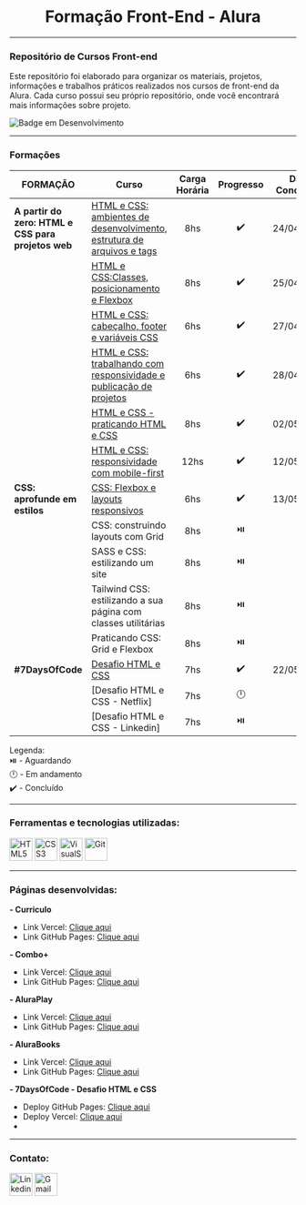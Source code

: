 <h1 align="center"> Formação Front-End - Alura </h1>

---
### Repositório de Cursos Front-end

Este repositório foi elaborado para organizar os materiais, projetos, informações e trabalhos práticos realizados nos cursos de front-end da Alura. Cada curso possui seu próprio repositório, onde você encontrará mais informações sobre projeto.

![Badge em Desenvolvimento](http://img.shields.io/static/v1?label=STATUS&message=EM%20DESENVOLVIMENTO&color=orange&style=for-the-badge)


---
### Formações

| FORMAÇÃO | Curso | Carga Horária | Progresso | Data Conclusão |
|----------|-------|:---------------:|:-----------:|:----------------:|
| **A partir do zero: HTML e CSS para projetos web** | [HTML e CSS: ambientes de desenvolvimento, estrutura de arquivos e tags](https://github.com/JoaoLuizDev/formacao-front-end-alura-curriculo) | 8hs | ✔️ | 24/04/2024 |
| | [HTML e CSS:Classes, posicionamento e Flexbox](https://github.com/JoaoLuizDev/formacao-front-end-alura-curriculo) | 8hs | ✔️ | 25/04/2024 |
| | [HTML e CSS: cabeçalho, footer e variáveis CSS](https://github.com/JoaoLuizDev/formacao-front-end-alura-curriculo) | 6hs | ✔️ | 27/04/2024 |
| | [HTML e CSS: trabalhando com responsividade e publicação de projetos](https://github.com/JoaoLuizDev/formacao-front-end-alura-curriculo) | 6hs | ✔️ | 28/04/2024 |
| | [HTML e CSS - praticando HTML e CSS](https://github.com/JoaoLuizDev/formacao-front-end-alura-combo) | 8hs | ✔️ | 02/05/2024 |
| | [HTML e CSS: responsividade com mobile-first](https://github.com/JoaoLuizDev/formacao-front-end-alura-aluraplay) | 12hs | ✔️ | 12/05/2023 |
| **CSS: aprofunde em estilos** | [CSS: Flexbox e layouts responsivos](https://github.com/JoaoLuizDev/formacao-front-end-alura-alurabooks) | 6hs| ✔️ | 13/05/2024 |
| | CSS: construindo layouts com Grid | 8hs | ⏯️ | |
| | SASS e CSS: estilizando um site | 8hs | ⏯️ | |
| | Tailwind CSS: estilizando a sua página com classes utilitárias | 8hs | ⏯️ | |
| | Praticando CSS: Grid e Flexbox | 8hs | ⏯️ | |
| **#7DaysOfCode**  | [Desafio HTML e CSS](https://github.com/JoaoLuizDev/desafio-alura-html-css) | 7hs | ✔️ | 22/05/2024 |
| | [Desafio HTML e CSS - Netflix] | 7hs | 🕛 | |
| | [Desafio HTML e CSS - Linkedin] | 7hs | ⏯️ | |



Legenda:  
⏯️ - Aguardando  
🕛 - Em andamento  
✔️ - Concluído  


---
### Ferramentas e tecnologias utilizadas:
  <div style= "display:inline-block;">
    <img src="https://cdn.jsdelivr.net/gh/devicons/devicon/icons/html5/html5-original.svg" title="HTML5" alt="HTML5" width="40" height="40"/> 
    <img src="https://cdn.jsdelivr.net/gh/devicons/devicon/icons/css3/css3-original.svg" title="CSS3" alt="CSS3" width="40" height="40"/>
    <img src="https://cdn.jsdelivr.net/gh/devicons/devicon/icons/vscode/vscode-original.svg" title="VisualStudio Code" alt="VisualStudio Code" width="40" height="40"/>
    <img src="https://cdn.jsdelivr.net/gh/devicons/devicon/icons/git/git-original.svg" title="Git" alt="Git" width="40" height="40"/>
  </div>
  
<br>

---
### Páginas desenvolvidas:

**- Curriculo**
  - Link Vercel: [Clique aqui](https://formacao-front-end-alura.vercel.app/)
  - Link GitHub Pages: [Clique aqui](https://joaoluizdev.github.io/formacao-front-end-alura-curriculo/)

**- Combo+**
  - Link Vercel: [Clique aqui](https://formacao-front-end-alura-combo.vercel.app/)
  - Link GitHub Pages: [Clique aqui](https://joaoluizdev.github.io/formacao-front-end-alura-combo/)

**- AluraPlay**
  - Link Vercel: [Clique aqui](https://formacao-front-end-alura-aluraplay.vercel.app/)
  - Link GitHub Pages: [Clique aqui](https://joaoluizdev.github.io/formacao-front-end-alura-aluraplay/)

**- AluraBooks**
  - Link Vercel: [Clique aqui](https://formacao-front-end-alura-alurabooks.vercel.app/)
  - Link GitHub Pages: [Clique aqui](https://joaoluizdev.github.io/formacao-front-end-alura-alurabooks/)  

**- 7DaysOfCode - Desafio HTML e CSS**  
  - Deploy GitHub Pages: [Clique aqui](https://joaoluizdev.github.io/desafio-alura-html-css/)  
  - Deploy Vercel: [Clique aqui](https://desafio-alura-html-css.vercel.app/)
  - 
---
### Contato:
  <div style="display=inline-block"> 
    <a href="https://www.linkedin.com/in/joaoluizbr/" target="_blank"><img height=40 title="Linkedin" alt="Linkedin" src="https://cdn.jsdelivr.net/gh/devicons/devicon/icons/linkedin/linkedin-original.svg" /></a> 
    <a href = "mailto:joaoluizcienciacomp@gmail.com"><img title="Gmail" alt="Gmail"  height=40 src="https://icongr.am/simple/gmail.svg?size=128&color=currentColor&colored=true" target="_blank"></a>
  </div>
